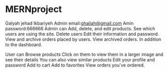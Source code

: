 # MERNproject
Galyah jehad Ikbariyeh
Admin email:ghaliah@gmail.com
Amin password:666666
Admin can
Add, delete, and edit products.
See which users are using the site.
Delete users
Edit their information and password.
View and archive orders placed by users.
View archived orders.
In addition to the dashboard.

User can
Browse products
Click on them to view them in a larger image and see their details
You can also view similar products
Edit your profile and password
Add to cart
Add to favorites
View orders you've ordered.



